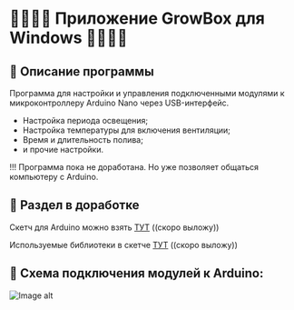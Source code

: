 # 🥬🥬🥬🥬 Приложение GrowBox для Windows 🥬🥬🥬🥬

🥬 Описание программы
---
Программа для настройки и управления подключенными модулями к микроконтроллеру Arduino Nano через USB-интерфейс.
 - Настройка периода освещения;
 - Настройка температуры для включения вентиляции;
 - Время и длительность полива;
 - и прочие настройки.
 
 !!! Программа пока не доработана. Но уже позволяет общаться компьютеру с Arduino.


🥬 Раздел в доработке
---
Скетч для Arduino можно взять [ТУТ](https://github.com/Mork0vkin/GrowBoxWinApp/raw/master/ "Скоро выложу") ((скоро выложу))

Используемые библиотеки в скетче [ТУТ](https://github.com/Mork0vkin/GrowBoxWinApp/raw/master/ "Скоро выложу") ((скоро выложу))


🥬 Схема подключения модулей к Arduino:
---
![Image alt](https://github.com/Mork0vkin/GrowBoxWinApp/raw/master/scheme.jpg)
